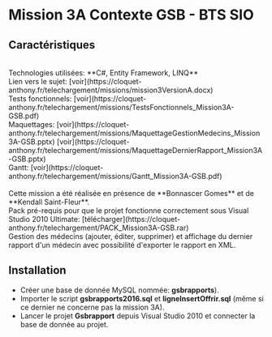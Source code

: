 # Mission 3A Contexte GSB - BTS SIO

## Caractéristiques
<br>
Technologies utilisées: **C#, Entity Framework, LINQ**
<br>
Lien vers le sujet: [voir](https://cloquet-anthony.fr/telechargement/missions/mission3VersionA.docx) <br>
Tests fonctionnels: [voir](https://cloquet-anthony.fr/telechargement/missions/TestsFonctionnels_Mission3A-GSB.pdf)<br>
Maquettages: [voir](https://cloquet-anthony.fr/telechargement/missions/MaquettageGestionMedecins_Mission3A-GSB.pptx) [voir](https://cloquet-anthony.fr/telechargement/missions/MaquettageDernierRapport_Mission3A-GSB.pptx)
<br>
Gantt: [voir](https://cloquet-anthony.fr/telechargement/missions/Gantt_Mission3A-GSB.pdf)
<br><br>
Cette mission a été réalisée en présence de **Bonnascer Gomes** et de **Kendall Saint-Fleur**.<br>
Pack pré-requis pour que le projet fonctionne correctement sous Visual Studio 2010 Ultimate: [télécharger](https://cloquet-anthony.fr/telechargement/PACK_Mission3A-GSB.rar)
<br>
Gestion des médecins (ajouter, éditer, supprimer) et affichage du dernier rapport d'un médecin avec possibilité d'exporter le rapport en XML.

## Installation

* Créer une base de donnée MySQL nommée: **gsbrapports**).
* Importer le script **gsbrapports2016.sql** et **ligneInsertOffrir.sql** (même si ce dernier ne concerne pas la mission 3A).
* Lancer le projet **Gsbrapport** depuis Visual Studio 2010 et connecter la base de donnée au projet.
